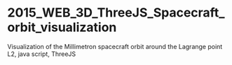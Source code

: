# 2015_WEB_3D_ThreeJS_Spacecraft_orbit_visualization
Visualization of the Millimetron spacecraft orbit around the Lagrange point L2, java script, ThreeJS

